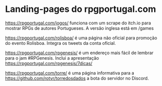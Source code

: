 # Landing-pages do rpgportugal.com

https://rpgportugal.com/jogos/ funciona com um scrape do itch.io para mostrar RPGs de autores Portugueses. A versão inglesa está em /games

https://rpgportugal.com/rolisboa/ é uma página não oficial para promoção do evento Rolisboa. Integra os tweets da conta oficial.

https://rpgportugal.com/rpgenesis/ é um endereço mais fácil de lembrar para o jam #RPGenesis. Inclui a apresentação https://rpgportugal.com/rpgenesis/7dicas/

https://rpgportugal.com/torre/ é uma página informativa para a https://github.com/rotvr/torredosdados a bota do servidor no Discord.
